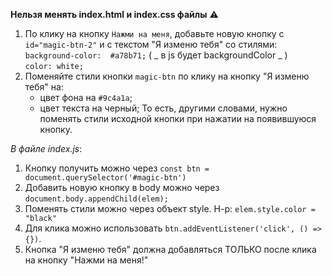 **Нельзя менять index.html и index.css файлы** :warning:

1. По клику на кнопку `Нажми на меня`, добавьте новую кнопку с `id="magic-btn-2"` и с текстом "Я изменю тебя" со стилями:  
   `background-color:  #a78b71;` ( _ в js будет backgroundСolor _ )  
   `color: white;`
2. Поменяйте стили кнопки `magic-btn` по клику на кнопку "Я изменю тебя" на:
   - цвет фона на `#9c4a1a`;
   - цвет текста на черный;
     То есть, другими словами, нужно поменять стили исходной кнопки при нажатии на появившуюся кнопку.

_В файле index.js_:

1. Кнопку получить можно через `const btn = document.querySelector('#magic-btn')`
2. Добавить новую кнопку в body можно через `document.body.appendChild(elem);`
3. Поменять стили можно через объект style. Н-р: `elem.style.color = "black"`
4. Для клика можно использовать `btn.addEventListener('click', () => {})`.
5. Кнопка "Я изменю тебя" должна добавляться ТОЛЬКО после клика на кнопку "Нажми на меня!"
